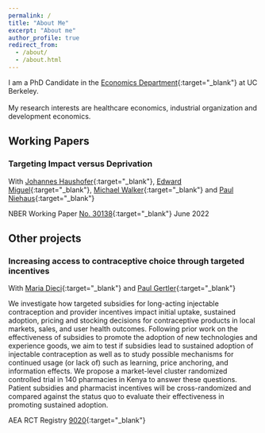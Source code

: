 ```yaml
---
permalink: /
title: "About Me"
excerpt: "About me"
author_profile: true
redirect_from: 
  - /about/
  - /about.html
---
```


I am a PhD Candidate in the [Economics Department](https://www.econ.berkeley.edu/){:target="\_blank"} at UC Berkeley. 
<br clear="right"/>
<br> My research interests are healthcare economics, industrial organization and development economics. 


## Working Papers 

### Targeting Impact versus Deprivation
With [Johannes Haushofer](https://haushofer.ne.su.se/){:target="\_blank"}, [Edward Miguel](https://emiguel.econ.berkeley.edu/){:target="\_blank"}, [Michael Walker](http://www.michaelwwalker.me/){:target="\_blank"} and [Paul Niehaus](https://econweb.ucsd.edu/~pniehaus/){:target="\_blank"} 
 
NBER Working Paper [No. 30138](https://www.nber.org/papers/w30138){:target="\_blank"} June 2022

## Other projects

### Increasing access to contraceptive choice through targeted incentives
With [Maria Dieci](https://mariadieci.com/){:target="\_blank"} and [Paul Gertler](https://www.paulgertler.com/){:target="\_blank"}  

We investigate how targeted subsidies for long-acting injectable contraception and provider incentives impact initial uptake, sustained adoption, pricing and stocking decisions for contraceptive products in local markets, sales, and user health outcomes. Following prior work on the effectiveness of subsidies to promote the adoption of new technologies and experience goods, we aim to test if subsidies lead to sustained adoption of injectable contraception as well as to study possible mechanisms for continued usage (or lack of) such as learning, price anchoring, and information effects. We propose a market-level cluster randomized controlled trial in 140 pharmacies in Kenya to answer these questions. Patient subsidies and pharmacist incentives will be cross-randomized and compared against the status quo to evaluate their effectiveness in promoting sustained adoption. 

AEA RCT Registry [9020](https://www.socialscienceregistry.org/trials/9020){:target="\_blank"}
